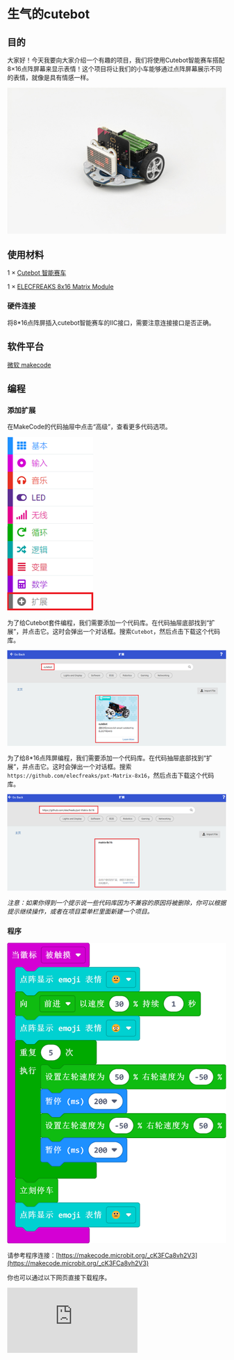 # 生气的cutebot

## 目的

大家好！今天我要向大家介绍一个有趣的项目，我们将使用Cutebot智能赛车搭配8×16点阵屏幕来显示表情！这个项目将让我们的小车能够通过点阵屏幕展示不同的表情，就像是具有情感一样。

![](./images/cutebot-case-25-01.png)

## 使用材料

1 × [Cutebot 智能赛车](https://www.elecfreaks.com/micro-bit-smart-cutebot.html)

1 × [ELECFREAKS 8x16 Matrix Module](https://www.elecfreaks.com/8x16-matrix-module.html)




### 硬件连接
将8*16点阵屏插入cutebot智能赛车的IIC接口，需要注意连接接口是否正确。





## 软件平台
[微软 makecode](https://makecode.microbit.org/#)

## 编程
### 添加扩展
在MakeCode的代码抽屉中点击“高级”，查看更多代码选项。

![](./images/cutebot-case-24-01.png)

为了给Cutebot套件编程，我们需要添加一个代码库。在代码抽屉底部找到“扩展”，并点击它。这时会弹出一个对话框。搜索`Cutebot`，然后点击下载这个代码库。

![](./images/cutebot-case-24-02.png)


为了给8*16点阵屏编程，我们需要添加一个代码库。在代码抽屉底部找到“扩展”，并点击它。这时会弹出一个对话框。搜索` https://github.com/elecfreaks/pxt-Matrix-8x16 `，然后点击下载这个代码库。

![](./images/cutebot-case-25-03.png)


*注意：如果你得到一个提示说一些代码库因为不兼容的原因将被删除，你可以根据提示继续操作，或者在项目菜单栏里面新建一个项目。*

### 程序

![](./images/cutebot-case-25-04.png)

请参考程序连接：[https://makecode.microbit.org/_cK3FCa8vh2V3](https://makecode.microbit.org/_cK3FCa8vh2V3)

你也可以通过以下网页直接下载程序。

<div
    style={{
        position: 'relative',
        paddingBottom: '60%',
        overflow: 'hidden',
    }}
>
    <iframe
        src="https://makecode.microbit.org/_cK3FCa8vh2V3"
        frameborder="0"
        sandbox="allow-popups allow-forms allow-scripts allow-same-origin"
        style={{
            position: 'absolute',
            width: '100%',
            height: '100%',
        }}
    />
</div>


## 结论

当micro:bit V2的徽标被触摸，则8×16点阵屏显示表情，并且cutebot智能赛车向前行驶。

![](./images/cutebot-case-25.gif)


## 思考
